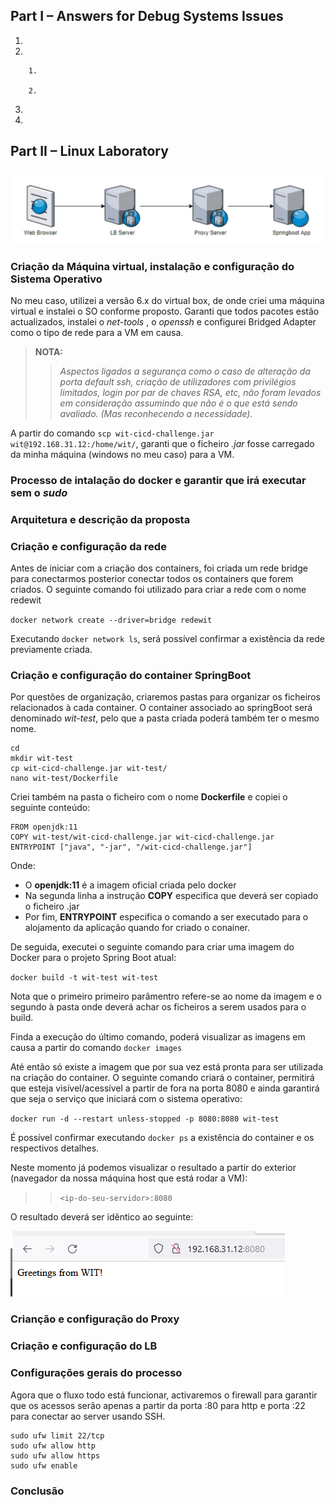 

## Part I – Answers for Debug Systems Issues

1. 

2. 

		1. 

		2. 


3. 


4. 



## Part II – Linux Laboratory

![A test image](lb.png)

### Criação da Máquina virtual, instalação e configuração do Sistema Operativo

No meu caso, utilizei a versão 6.x do virtual box, de onde criei uma máquina virtual e instalei o SO conforme proposto.
Garanti que todos pacotes estão actualizados, instalei o *net-tools* , o *openssh* e configurei Bridged Adapter como o tipo de rede para a VM em causa.

> **NOTA:** 
>> *Aspectos ligados a segurança como o caso de alteração da porta default ssh, criação de utilizadores com privilégios limitados, login por par de chaves RSA, etc, não foram levados em consideração assumindo que não é o que está sendo avaliado. (Mas reconhecendo a necessidade).*

A partir do comando `scp wit-cicd-challenge.jar wit@192.168.31.12:/home/wit/`, garanti que o ficheiro *.jar* fosse carregado da minha máquina (windows no meu caso) para a VM.


### Processo de intalação do docker e garantir que irá executar sem o *sudo*



### Arquitetura e descrição da proposta


### Criação e configuração da rede

Antes de iniciar com a criação dos containers, foi criada um rede bridge para conectarmos posterior conectar todos os containers que forem criados. O seguinte comando foi utilizado para criar a rede com o nome redewit

`docker network create --driver=bridge redewit`

Executando `docker network ls`, será possível confirmar a existência da rede previamente criada.

### Criação e configuração do container SpringBoot
Por questões de organização, criaremos pastas para organizar os ficheiros relacionados à cada container. O container associado ao springBoot será denominado *wit-test*, pelo que a pasta criada poderá também ter o mesmo nome.


	cd
	mkdir wit-test
	cp wit-cicd-challenge.jar wit-test/
	nano wit-test/Dockerfile


Criei também na pasta o ficheiro com o nome **Dockerfile** e copiei o seguinte conteúdo:

````
FROM openjdk:11
COPY wit-test/wit-cicd-challenge.jar wit-cicd-challenge.jar
ENTRYPOINT ["java", "-jar", "/wit-cicd-challenge.jar"]
````

Onde:
- O **openjdk:11** é a imagem oficial criada pelo docker
- Na segunda linha a instrução **COPY** especifica que deverá ser copiado o ficheiro .jar
- Por fim, **ENTRYPOINT** especifica o comando a ser executado para o alojamento da aplicação quando for criado o conainer.

De seguida, executei o seguinte comando para criar uma imagem do Docker para o projeto Spring Boot atual:

`docker build -t wit-test wit-test`

Nota que o primeiro primeiro parâmentro refere-se ao nome da imagem e o segundo à pasta onde deverá achar os ficheiros a serem usados para o build.

Finda a execução do último comando, poderá visualizar as imagens em causa a partir do comando `docker images`

Até então só existe a imagem que por sua vez está pronta para ser utilizada na criação do container. O seguinte comando criará o container, permitirá que esteja visível/acessível a partir de fora na porta 8080 e ainda garantirá que seja o serviço que iniciará com o sistema operativo:

`docker run -d --restart unless-stopped -p 8080:8080 wit-test`

É possível confirmar executando `docker ps` a existência do container e os respectivos detalhes.


Neste momento já podemos visualizar o resultado a partir do exterior (navegador da nossa máquina host que está rodar a VM):

>> `<ip-do-seu-servidor>:8080`

O resultado deverá ser idêntico ao seguinte:

![A test image](c1.png)

### Crianção e configuração do Proxy



### Criação e configuração do LB



### Configurações gerais do processo

Agora que o fluxo todo está funcionar, activaremos o firewall para garantir que os acessos serão apenas a partir da porta :80 para http e porta :22 para conectar ao server usando SSH.

````
sudo ufw limit 22/tcp
sudo ufw allow http
sudo ufw allow https
sudo ufw enable
````

### Conclusão











